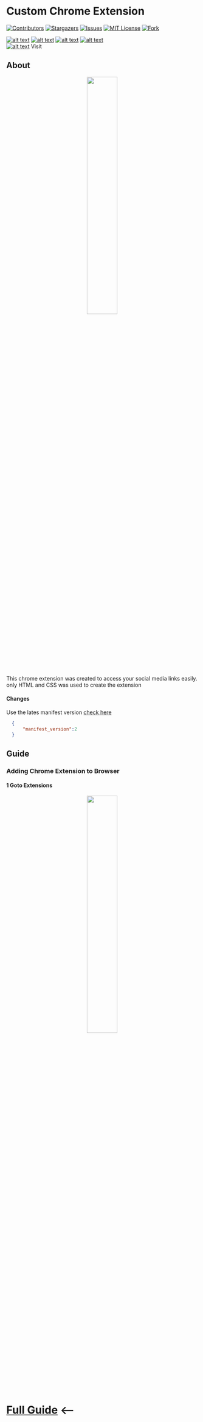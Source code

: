 # Custom Chrome Extension

[![Contributors][contributors-shield]][contributors-url]
[![Stargazers][stars-shield]][stars-url]
[![Issues][issues-shield]][issues-url]
[![MIT License][license-shield]][license-url]
[![Fork][forks-shield]][forks-url]


[![alt text][1.1]][1]
[![alt text][2.1]][2]
[![alt text][3.1]][3]
[![alt text][6.1]][6]
</br>
[![alt text][7.1]][7] Visit

## About
<p align="center">
  <img  src="guide/main.png" width="40%">
</p>
This chrome extension was created to access your social media links easily.
only HTML and CSS was used to create the extension

#### Changes
Use the lates manifest version [check here](https://developer.chrome.com/extensions/manifestVersion)
```json
  {
      "manifest_version":2
  }
```

## Guide

### Adding Chrome Extension to Browser

#### 1 Goto Extensions


<p align="center">
  <img  src="guide/1.png" width="40%">
</p>

# [Full Guide](https://github.com/kaweendras/Custom-Chrome-Extension/blob/master/guide/README.md)  <--




<!-- MARKDOWN LINKS & IMAGES -->
<!-- https://www.markdownguide.org/basic-syntax/#reference-style-links -->
[contributors-shield]: https://img.shields.io/github/contributors/kaweendras/Custom-Chrome-Extension.svg?style=flat-square
[contributors-url]: https://github.com/kaweendras/Custom-Chrome-Extension/graphs/contributors
[forks-shield]: https://img.shields.io/github/forks/kaweendras/Custom-Chrome-Extension
[forks-url]: https://github.com/kaweendras/Custom-Chrome-Extension/network/members
[stars-shield]: https://img.shields.io/github/stars/kaweendras/Custom-Chrome-Extension.svg?style=flat-square
[stars-url]: https://github.com/kaweendras/kaweendras.github.io/stargazers
[issues-shield]: https://img.shields.io/github/issues/kaweendras/Custom-Chrome-Extension.svg?style=flat-square
[issues-url]: https://github.com/kaweendras/Custom-Chrome-Extension/issues
[license-shield]: https://img.shields.io/github/license/kaweendras/Custom-Chrome-Extension.svg?style=flat-square
[license-url]: https://github.com/kaweendras/Custom-Chrome-Extension/blob/master/LICENSE
[product-screenshot]: images/screenshot.png


[1.1]: http://i.imgur.com/tXSoThF.png (twitter)
[2.1]: http://i.imgur.com/P3YfQoD.png (facebook)
[3.1]: http://i.imgur.com/yCsTjba.png (google plus)
[6.1]: http://i.imgur.com/0o48UoR.png (github)
[7.1]: https://img.icons8.com/material-outlined/22/000000/globe--v2.png (web)


[1]: http://www.twitter.com/dear__spider
[2]: http://www.facebook.com/kaweendra
[3]: https://plus.google.com/salithak1
[6]: http://www.github.com/kaweendras
[7]: http://kaweendras.github.io
